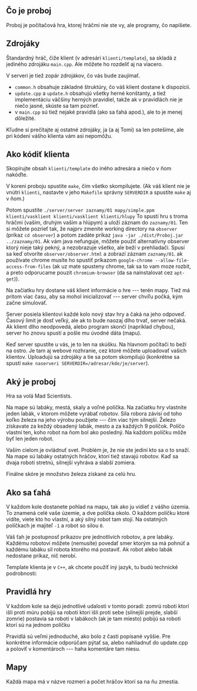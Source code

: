 
Čo je proboj
------------

Proboj je počítačová hra, ktorej hráčmi nie ste vy, ale programy, čo napíšete.


Zdrojáky
--------

Štandardný hráč, čiže klient (v adresári `klienti/template`), sa skladá z jediného
zdrojáku `main.cpp`. Ale môžete ho rozdeliť aj na viacero.

V serveri je tiež zopár zdrojákov, čo vás bude zaujímať.

- `common.h` obsahuje základné štruktúry, čo váš klient dostane k dispozícii.
- `update.cpp` a `update.h` obsahujú všetky herné konštanty, a tiež
  implementáciu väčšiny herných pravidiel, takže ak v pravidlách nie je niečo
  jasné, skúste sa tam pozrieť.
- v `main.cpp` sú tiež nejaké pravidlá (ako sa ťahá apod.), ale to je menej
  dôležité.

Kľudne si prečítajte aj ostatné zdrojáky, ja (a aj Tomi) sa len potešíme, 
ale pri kódení vášho klienta vám asi nepomôžu.

Ako kódiť klienta
-----------------

Skopírujte obsah `klienti/template` do iného adresára a niečo v ňom nakóďte.

V koreni proboju spustite `make`, čím všetko skompilujete. (Ak váš klient nie je
vnútri `klienti`, nastavte v jeho `Makefile` správny `SERVERDIR` a spustite
`make` aj v ňom.)

Potom spustite `./server/server zaznamy/01 mapy/simple.ppm klienti/vasklient
klienti/vasklient klienti/hlupy` To spustí hru s troma hráčmi (vaším, druhým
vaším a hlúpym) a uloží záznam do `zaznamy/01`. Ten si môžete pozrieť tak,
že najprv zmeníte working directory na `observer` (príkaz `cd observer`)
a potom zadáte príkaz `java -jar ./dist/Proboj.jar ../zaznamy/01`.
Ak vám java nefunguje, môžete použiť alternatívny observer ktorý nieje taký 
pekný, a nezobrazuje všetko, ale beží v prehliadači. Spusí sa keď otvoríte 
`observer/observer.html` a zobrazí záznam `zaznamy/01`. ak používate 
chrome musíte ho spustiť príkazom `google-chrome --allow-file-access-from-files`
(ak uz mate spusteny chrome, tak sa to vam moze rozbit, a preto odporucame 
pouzit `chromium-browser` (da sa nainstalovat cez `apt-get`)).

Na začiatku hry dostane váš klient informácie o hre --- terén mapy.
Tiež má pritom viac času, aby sa mohol inicializovať --- server chvíľu počká, 
kým začne simulovať.

Server posiela klientovi každé kolo nový stav hry a čaká na jeho odpoveď. Časový
limit je dosť veľký, ale ak to bude naozaj dlho trvať, server nečaká. Ak klient
dlho neodpovedá, alebo program skončí (napríklad chybou), server ho znovu spustí
a pošle mu úvodné dáta (mapu).

Keď server spustíte u vás, je to len na skúšku. Na hlavnom počítači to beží na
ostro. Je tam aj webové rozhranie, cez ktoré môžete uploadovať vašich klientov.
Uploadujú sa zdrojáky a tie sa potom skompilujú (konkrétne sa spustí `make
naserveri SERVERDIR=/adresar/kde/je/server`).


Aký je proboj
-------------

Hra sa volá Mad Scientists.

Na mape sú labáky, mestá, skaly a voľné políčka.
Na začiatku hry vlastníte jeden labák, v ktorom môžete vyrábať robotov. Sila 
robora závisí od toho koľko železa na jeho výrobu použijete --- čím viac tým 
silnejší. Železo získavate za keždý obsadený labák, mesto a za každých 9 políčok.
Políčo vlastní ten, koho robot na ňom bol ako posledný. Na každom políčku môže 
byť len jeden robot.

Vaším cielom je ovládnuť svet. Problém je, že nie ste jediní kto sa o to snaží.
Na mape sú labáky ostatných hráčov, ktorí tiež stavajú robotov. Kaď sa dvaja 
roboti stretnú, silnejší vyhráva a slabší zomiera.

Finálne skóre je množstvo železa získané za celú hru.

Ako sa ťahá
-----------

V každom kole dostanete pohlad na mapu, tak ako ju vidieť z vášho územia.
To znamená celé vaše územie, a dve políčka okolo. O každom políčku ktoré vidíte,
viete kto ho vlastní, a aký silný robot tam stojí. Na ostatných políčkach je 
majiteľ `-1` a robot so silou `0`.

Váš ťah je postupnosť príkazov pre jednotlivích robotov, a pre labáky.
Každému robotovi môžete (nemusíte) povedať smer ktorým sa má pohnúť a každému 
labáku sil robota ktorého má postaviť. Ak robot alebo labák nedostane príkaz, 
nič nerobí.

Template klienta je v `C++`, ak chcete použiť iný jazyk, tu budú technické 
podrobnosti:

Pravidlá hry
------------

V každom kole sa dejú jednotlivé udalosti v tomto poradí:
zomrú roboti ktorí išli proti múru
pobijú sa roboti ktorí išli proti sebe (silnejší prejde, slabší zomrie)
postavia sa roboti v labákoch (ak je tam miesto)
pobijú sa roboti ktorí sú na jednom políčku

Pravidlá sú veľmi jednoduché, ako bolo z časti popísané vyššie. Pre
konkrétne informácie odporúčam pýtať sa, alebo nahliadnuť do update.cpp
a poloviť v komentároch --- haha komentáre tam niesu.

Mapy
----

Každá mapa má v názve rozmeri a počet hráčov ktorí sa na ňu zmestia.
